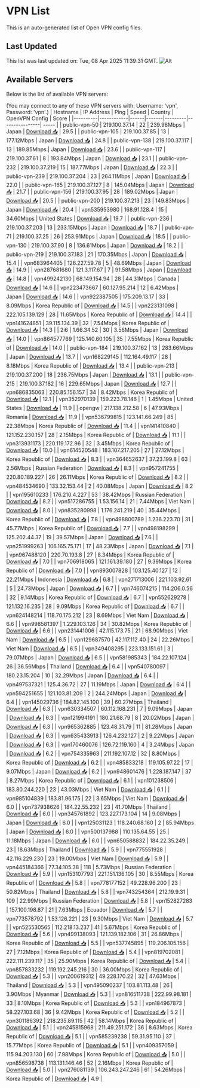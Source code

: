 # VPN List

This is an auto-generated list of Open VPN config files.

## Last Updated

This list was last updated on: Tue, 08 Apr 2025 11:39:31 GMT.
![Alt](https://repobeats.axiom.co/api/embed/186b98318ef1479477931607c1ad7d823f12451f.svg "Repobeats analytics image")

## Available Servers

Below is the list of available VPN servers:

(You may connect to any of these VPN servers with: Username: 'vpn', Password: 'vpn'.)
| Hostname | IP Address | Ping | Speed | Country | OpenVPN Config | Score |
|----------|------------|------|-------|---------|----------------| ----- |
| public-vpn-50 | 219.100.37.14 | 22 | 239.98Mbps | Japan | [Download 📥](./configs/server_0_JP.ovpn) | 29.5 |
| public-vpn-105 | 219.100.37.85 | 13 | 177.12Mbps | Japan | [Download 📥](./configs/server_1_JP.ovpn) | 24.8 |
| public-vpn-138 | 219.100.37.117 | 13 | 189.85Mbps | Japan | [Download 📥](./configs/server_2_JP.ovpn) | 23.6 |
| public-vpn-117 | 219.100.37.61 | 8 | 193.84Mbps | Japan | [Download 📥](./configs/server_3_JP.ovpn) | 23.1 |
| public-vpn-232 | 219.100.37.219 | 15 | 187.77Mbps | Japan | [Download 📥](./configs/server_4_JP.ovpn) | 22.3 |
| public-vpn-239 | 219.100.37.204 | 23 | 264.11Mbps | Japan | [Download 📥](./configs/server_5_JP.ovpn) | 22.0 |
| public-vpn-165 | 219.100.37.127 | 8 | 145.04Mbps | Japan | [Download 📥](./configs/server_6_JP.ovpn) | 21.7 |
| public-vpn-156 | 219.100.37.95 | 28 | 189.02Mbps | Japan | [Download 📥](./configs/server_7_JP.ovpn) | 20.5 |
| public-vpn-200 | 219.100.37.213 | 23 | 149.83Mbps | Japan | [Download 📥](./configs/server_8_JP.ovpn) | 20.4 |
| vpn535953980 | 168.91.128.4 | 15 | 34.60Mbps | United States | [Download 📥](./configs/server_9_US.ovpn) | 19.7 |
| public-vpn-236 | 219.100.37.203 | 13 | 233.15Mbps | Japan | [Download 📥](./configs/server_10_JP.ovpn) | 18.7 |
| public-vpn-71 | 219.100.37.25 | 26 | 253.91Mbps | Japan | [Download 📥](./configs/server_11_JP.ovpn) | 18.5 |
| public-vpn-130 | 219.100.37.90 | 8 | 136.61Mbps | Japan | [Download 📥](./configs/server_12_JP.ovpn) | 18.2 |
| public-vpn-219 | 219.100.37.183 | 21 | 170.35Mbps | Japan | [Download 📥](./configs/server_13_JP.ovpn) | 15.4 |
| vpn683964405 | 126.227.59.78 | 5 | 48.69Mbps | Japan | [Download 📥](./configs/server_14_JP.ovpn) | 14.9 |
| vpn287681680 | 121.3.117.67 | 7 | 91.58Mbps | Japan | [Download 📥](./configs/server_15_JP.ovpn) | 14.8 |
| vpn499242130 | 68.149.154.94 | 28 | 44.31Mbps | Canada | [Download 📥](./configs/server_16_CA.ovpn) | 14.6 |
| vpn223473667 | 60.127.95.214 | 12 | 6.42Mbps | Japan | [Download 📥](./configs/server_17_JP.ovpn) | 14.6 |
| vpn922387505 | 175.209.13.17 | 33 | 8.09Mbps | Korea Republic of | [Download 📥](./configs/server_18_KR.ovpn) | 14.5 |
| vpn223131098 | 222.105.139.129 | 28 | 11.65Mbps | Korea Republic of | [Download 📥](./configs/server_19_KR.ovpn) | 14.4 |
| vpn141624851 | 39.115.134.39 | 32 | 7.54Mbps | Korea Republic of | [Download 📥](./configs/server_20_KR.ovpn) | 14.3 |
| 2i6 | 1.66.34.52 | 30 | 3.56Mbps | Japan | [Download 📥](./configs/server_21_JP.ovpn) | 14.0 |
| vpn864577769 | 125.140.60.105 | 35 | 7.55Mbps | Korea Republic of | [Download 📥](./configs/server_22_KR.ovpn) | 14.0 |
| public-vpn-184 | 219.100.37.162 | 13 | 283.66Mbps | Japan | [Download 📥](./configs/server_23_JP.ovpn) | 13.7 |
| vpn168229145 | 112.164.49.117 | 28 | 8.18Mbps | Korea Republic of | [Download 📥](./configs/server_24_KR.ovpn) | 13.4 |
| public-vpn-213 | 219.100.37.200 | 18 | 236.75Mbps | Japan | [Download 📥](./configs/server_25_JP.ovpn) | 13.1 |
| public-vpn-215 | 219.100.37.182 | 16 | 229.65Mbps | Japan | [Download 📥](./configs/server_26_JP.ovpn) | 12.7 |
| vpn686835063 | 220.85.156.157 | 34 | 8.42Mbps | Korea Republic of | [Download 📥](./configs/server_27_KR.ovpn) | 12.1 |
| vpn352970139 | 159.223.78.146 | 1 | 1.45Mbps | United States | [Download 📥](./configs/server_28_US.ovpn) | 11.9 |
| opengw | 217.138.212.58 | 6 | 47.93Mbps | Romania | [Download 📥](./configs/server_29_RO.ovpn) | 11.9 |
| vpn536799815 | 123.141.66.249 | 85 | 22.38Mbps | Korea Republic of | [Download 📥](./configs/server_30_KR.ovpn) | 11.4 |
| vpn141410840 | 121.152.230.157 | 28 | 2.15Mbps | Korea Republic of | [Download 📥](./configs/server_31_KR.ovpn) | 11.1 |
| vpn313931173 | 220.119.172.96 | 32 | 3.45Mbps | Korea Republic of | [Download 📥](./configs/server_32_KR.ovpn) | 10.0 |
| vpn614520548 | 183.107.217.205 | 27 | 27.12Mbps | Korea Republic of | [Download 📥](./configs/server_33_KR.ovpn) | 8.3 |
| vpn364652637 | 37.23.199.8 | 63 | 2.56Mbps | Russian Federation | [Download 📥](./configs/server_34_RU.ovpn) | 8.3 |
| vpn957241755 | 220.80.189.227 | 26 | 26.11Mbps | Korea Republic of | [Download 📥](./configs/server_35_KR.ovpn) | 8.2 |
| vpn484534690 | 133.32.153.44 | 2 | 40.08Mbps | Japan | [Download 📥](./configs/server_36_JP.ovpn) | 8.2 |
| vpn195610233 | 176.210.4.227 | 53 | 38.42Mbps | Russian Federation | [Download 📥](./configs/server_37_RU.ovpn) | 8.2 |
| vpn517286755 | 1.53.156.14 | 21 | 7.44Mbps | Viet Nam | [Download 📥](./configs/server_38_VN.ovpn) | 8.0 |
| vpn835280998 | 1.176.241.219 | 40 | 35.44Mbps | Korea Republic of | [Download 📥](./configs/server_39_KR.ovpn) | 7.8 |
| vpn498800789 | 1.236.223.70 | 31 | 45.77Mbps | Korea Republic of | [Download 📥](./configs/server_40_KR.ovpn) | 7.7 |
| vpn498198299 | 125.202.44.37 | 19 | 39.57Mbps | Japan | [Download 📥](./configs/server_41_JP.ovpn) | 7.6 |
| vpn251999263 | 106.165.75.171 | 17 | 48.23Mbps | Japan | [Download 📥](./configs/server_42_JP.ovpn) | 7.1 |
| vpn967488120 | 220.70.193.8 | 27 | 8.34Mbps | Korea Republic of | [Download 📥](./configs/server_43_KR.ovpn) | 7.0 |
| vpn706918065 | 121.161.39.180 | 27 | 9.39Mbps | Korea Republic of | [Download 📥](./configs/server_44_KR.ovpn) | 7.0 |
| vpn893007828 | 103.125.40.127 | 12 | 22.21Mbps | Indonesia | [Download 📥](./configs/server_45_ID.ovpn) | 6.8 |
| vpn271713006 | 221.103.92.61 | 5 | 24.73Mbps | Japan | [Download 📥](./configs/server_46_JP.ovpn) | 6.7 |
| vpn746074215 | 114.206.0.56 | 32 | 9.14Mbps | Korea Republic of | [Download 📥](./configs/server_47_KR.ovpn) | 6.7 |
| vpn552629278 | 121.132.16.235 | 28 | 9.09Mbps | Korea Republic of | [Download 📥](./configs/server_48_KR.ovpn) | 6.7 |
| vpn624148214 | 118.70.175.212 | 23 | 8.69Mbps | Viet Nam | [Download 📥](./configs/server_49_VN.ovpn) | 6.6 |
| vpn998581397 | 1.229.103.126 | 34 | 30.82Mbps | Korea Republic of | [Download 📥](./configs/server_50_KR.ovpn) | 6.6 |
| vpn231441006 | 42.115.173.75 | 21 | 68.90Mbps | Viet Nam | [Download 📥](./configs/server_51_VN.ovpn) | 6.5 |
| vpn129687570 | 42.117.112.40 | 24 | 22.26Mbps | Viet Nam | [Download 📥](./configs/server_52_VN.ovpn) | 6.5 |
| vpn349408295 | 223.133.151.61 | 3 | 79.07Mbps | Japan | [Download 📥](./configs/server_53_JP.ovpn) | 6.5 |
| vpn581985343 | 184.22.107.124 | 26 | 36.56Mbps | Thailand | [Download 📥](./configs/server_54_TH.ovpn) | 6.4 |
| vpn540780097 | 180.23.15.204 | 10 | 32.29Mbps | Japan | [Download 📥](./configs/server_55_JP.ovpn) | 6.4 |
| vpn497537321 | 125.4.36.72 | 27 | 11.19Mbps | Japan | [Download 📥](./configs/server_56_JP.ovpn) | 6.4 |
| vpn594251655 | 121.103.81.209 | 2 | 244.24Mbps | Japan | [Download 📥](./configs/server_57_JP.ovpn) | 6.4 |
| vpn145029736 | 184.82.145.100 | 39 | 60.27Mbps | Thailand | [Download 📥](./configs/server_58_TH.ovpn) | 6.3 |
| vpn630334507 | 60.112.168.231 | 7 | 9.09Mbps | Japan | [Download 📥](./configs/server_59_JP.ovpn) | 6.3 |
| vpn121994191 | 180.21.68.79 | 8 | 20.02Mbps | Japan | [Download 📥](./configs/server_60_JP.ovpn) | 6.3 |
| vpn965362885 | 123.48.31.79 | 11 | 81.28Mbps | Japan | [Download 📥](./configs/server_61_JP.ovpn) | 6.3 |
| vpn635433913 | 126.4.232.127 | 2 | 9.22Mbps | Japan | [Download 📥](./configs/server_62_JP.ovpn) | 6.3 |
| vpn170460076 | 126.72.119.160 | 4 | 3.24Mbps | Japan | [Download 📥](./configs/server_63_JP.ovpn) | 6.2 |
| vpn754335963 | 211.192.107.12 | 32 | 8.80Mbps | Korea Republic of | [Download 📥](./configs/server_64_KR.ovpn) | 6.2 |
| vpn485833218 | 119.105.97.22 | 17 | 9.07Mbps | Japan | [Download 📥](./configs/server_65_JP.ovpn) | 6.2 |
| vpn948601476 | 1.228.187.147 | 37 | 8.27Mbps | Korea Republic of | [Download 📥](./configs/server_66_KR.ovpn) | 6.1 |
| vpn101238506 | 183.80.244.220 | 23 | 43.03Mbps | Viet Nam | [Download 📥](./configs/server_67_VN.ovpn) | 6.1 |
| vpn985104839 | 183.81.96.175 | 22 | 3.65Mbps | Viet Nam | [Download 📥](./configs/server_68_VN.ovpn) | 6.0 |
| vpn737938626 | 184.22.55.232 | 23 | 41.70Mbps | Thailand | [Download 📥](./configs/server_69_TH.ovpn) | 6.0 |
| vpn345761892 | 123.227.173.104 | 14 | 9.08Mbps | Japan | [Download 📥](./configs/server_70_JP.ovpn) | 6.0 |
| vpn125031123 | 118.240.68.160 | 2 | 85.94Mbps | Japan | [Download 📥](./configs/server_71_JP.ovpn) | 6.0 |
| vpn500137988 | 110.135.64.55 | 25 | 11.18Mbps | Japan | [Download 📥](./configs/server_72_JP.ovpn) | 6.0 |
| vpn650588832 | 184.22.35.249 | 23 | 18.63Mbps | Thailand | [Download 📥](./configs/server_73_TH.ovpn) | 5.9 |
| vpn775551928 | 42.116.229.230 | 23 | 19.00Mbps | Viet Nam | [Download 📥](./configs/server_74_VN.ovpn) | 5.9 |
| vpn445184366 | 77.34.105.38 | 118 | 5.73Mbps | Russian Federation | [Download 📥](./configs/server_75_RU.ovpn) | 5.9 |
| vpn153107793 | 221.151.136.105 | 30 | 8.55Mbps | Korea Republic of | [Download 📥](./configs/server_76_KR.ovpn) | 5.8 |
| vpn778177152 | 49.228.96.200 | 23 | 50.82Mbps | Thailand | [Download 📥](./configs/server_77_TH.ovpn) | 5.8 |
| vpn743254364 | 212.19.9.31 | 109 | 22.99Mbps | Russian Federation | [Download 📥](./configs/server_78_RU.ovpn) | 5.8 |
| vpn152827283 | 157.100.198.87 | 21 | 7.63Mbps | Ecuador | [Download 📥](./configs/server_79_EC.ovpn) | 5.7 |
| vpn773578792 | 1.53.126.221 | 23 | 9.30Mbps | Viet Nam | [Download 📥](./configs/server_80_VN.ovpn) | 5.7 |
| vpn525530565 | 112.218.13.237 | 41 | 5.67Mbps | Korea Republic of | [Download 📥](./configs/server_81_KR.ovpn) | 5.6 |
| vpn499138093 | 121.139.182.106 | 31 | 26.86Mbps | Korea Republic of | [Download 📥](./configs/server_82_KR.ovpn) | 5.5 |
| vpn537745895 | 119.206.105.156 | 27 | 7.12Mbps | Korea Republic of | [Download 📥](./configs/server_83_KR.ovpn) | 5.4 |
| vpn819702081 | 222.111.239.117 | 35 | 25.90Mbps | Korea Republic of | [Download 📥](./configs/server_84_KR.ovpn) | 5.4 |
| vpn857833232 | 119.192.245.216 | 30 | 36.00Mbps | Korea Republic of | [Download 📥](./configs/server_85_KR.ovpn) | 5.3 |
| vpn200619312 | 49.228.170.22 | 32 | 47.63Mbps | Thailand | [Download 📥](./configs/server_86_TH.ovpn) | 5.3 |
| vpn495090237 | 103.81.113.48 | 26 | 3.90Mbps | Myanmar | [Download 📥](./configs/server_87_MM.ovpn) | 5.3 |
| vpn816511738 | 222.99.98.181 | 33 | 8.10Mbps | Korea Republic of | [Download 📥](./configs/server_88_KR.ovpn) | 5.3 |
| vpn184967873 | 58.227.103.68 | 36 | 9.42Mbps | Korea Republic of | [Download 📥](./configs/server_89_KR.ovpn) | 5.2 |
| vpn301186392 | 218.235.89.115 | 42 | 58.14Mbps | Korea Republic of | [Download 📥](./configs/server_90_KR.ovpn) | 5.1 |
| vpn245815968 | 211.49.251.172 | 36 | 8.63Mbps | Korea Republic of | [Download 📥](./configs/server_91_KR.ovpn) | 5.1 |
| vpn585239238 | 59.31.95.110 | 37 | 15.77Mbps | Korea Republic of | [Download 📥](./configs/server_92_KR.ovpn) | 5.1 |
| vpn409357059 | 115.94.203.130 | 60 | 7.98Mbps | Korea Republic of | [Download 📥](./configs/server_93_KR.ovpn) | 5.0 |
| vpn856598738 | 113.131.146.46 | 52 | 2.16Mbps | Korea Republic of | [Download 📥](./configs/server_94_KR.ovpn) | 5.0 |
| vpn276081139 | 106.243.247.246 | 61 | 54.26Mbps | Korea Republic of | [Download 📥](./configs/server_95_KR.ovpn) | 4.9 |
